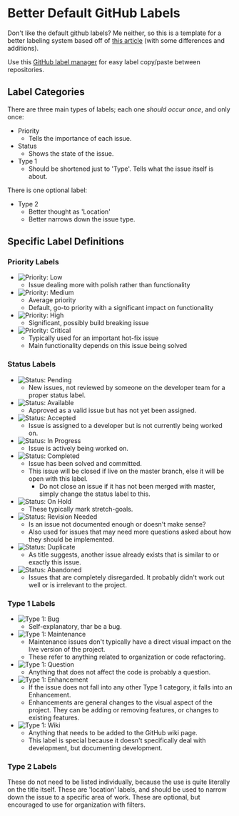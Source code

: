 # Better Default GitHub Labels
Don't like the default github labels? Me neither, so this is a template for a better labeling system based off of [this article](https://medium.com/@dave_lunny/sane-github-labels-c5d2e6004b63) (with some differences and additions).

Use this [GitHub label manager](http://www.dorukdestan.com/github-label-manager/) for easy label copy/paste between repositories.

## Label Categories
There are three main types of labels; each one _should occur once_, and only once:
- Priority
  - Tells the importance of each issue.
- Status
  - Shows the state of the issue.
- Type 1
  - Should be shortened just to 'Type'. Tells what the issue itself is about.

There is one optional label:
- Type 2
  - Better thought as 'Location'
  - Better narrows down the issue type.

## Specific Label Definitions

### Priority Labels
- ![Priority: Low]
  - Issue dealing more with polish rather than functionality
- ![Priority: Medium]
  - Average priority
  - Default, go-to priority with a significant impact on functionality
- ![Priority: High]
  - Significant, possibly build breaking issue
- ![Priority: Critical]
  - Typically used for an important hot-fix issue
  - Main functionality depends on this issue being solved

### Status Labels
- ![Status: Pending]
  - New issues, not reviewed by someone on the developer team for a proper status label.
- ![Status: Available]
  - Approved as a valid issue but has not yet been assigned.
- ![Status: Accepted]
  - Issue is assigned to a developer but is not currently being worked on.
- ![Status: In Progress]
  - Issue is actively being worked on.
- ![Status: Completed]
  - Issue has been solved and committed.
  - This issue will be closed if live on the master branch, else it will be open with this label.
    - Do not close an issue if it has not been merged with master, simply change the status label to this.
- ![Status: On Hold]
  - These typically mark stretch-goals.
- ![Status: Revision Needed]
  - Is an issue not documented enough or doesn't make sense?
  - Also used for issues that may need more questions asked about how they should be implemented.
- ![Status: Duplicate]
  - As title suggests, another issue already exists that is similar to or exactly this issue.
- ![Status: Abandoned]
  - Issues that are completely disregarded. It probably didn't work out well or is irrelevant to the project.

### Type 1 Labels
- ![Type 1: Bug]
  - Self-explanatory, thar be a bug.
- ![Type 1: Maintenance]
  - Maintenance issues don't typically have a direct visual impact on the live version of the project.
  - These refer to anything related to organization or code refactoring.
- ![Type 1: Question]
  - Anything that does not affect the code is probably a question.
- ![Type 1: Enhancement]
  - If the issue does not fall into any other Type 1 category, it falls into an Enhancement.
  - Enhancements are general changes to the visual aspect of the project. They can be adding or removing features, or changes to existing features.
- ![Type 1: Wiki]
  - Anything that needs to be added to the GitHub wiki page.
  - This label is special because it doesn't specifically deal with development, but documenting development.

### Type 2 Labels
These do not need to be listed individually, because the use is quite literally on the title itself. These are 'location' labels, and should be used to narrow down the issue to a specific area of work. These are optional, but encouraged to use for organization with filters.

[Priority: Critical]: https://user-images.githubusercontent.com/23219465/67315247-05825500-f4bb-11e9-8a9f-5bbd8c326f17.png "Priority: Critical"
[Priority: Low]: https://user-images.githubusercontent.com/23219465/67315264-0fa45380-f4bb-11e9-8eb8-5de25d8cf801.png "Priority: Low"
[Priority: Medium]: https://user-images.githubusercontent.com/23219465/67315293-1df26f80-f4bb-11e9-8ded-f4153438dc82.png "Priority: Medium"
[Priority: High]: https://user-images.githubusercontent.com/23219465/67315312-29de3180-f4bb-11e9-9224-6fa603fa2a78.png "Priority: High"
[Status: Pending]: https://user-images.githubusercontent.com/23219465/67315328-34003000-f4bb-11e9-99e4-addff86caee8.png "Status: Pending"
[Status: Available]: https://user-images.githubusercontent.com/23219465/67315354-40848880-f4bb-11e9-882a-12b3d3eac76c.png "Status: Available"
[Status: Accepted]: https://user-images.githubusercontent.com/23219465/67315375-4b3f1d80-f4bb-11e9-92c3-c1a6f54a258d.png "Status: Accepted"
[Status: In Progress]: https://user-images.githubusercontent.com/23219465/67315405-5b56fd00-f4bb-11e9-9213-d1da9fa33a47.png "Status: In Progress"
[Status: Completed]: https://user-images.githubusercontent.com/23219465/67315425-690c8280-f4bb-11e9-8581-d1ae4abb4f36.png "Status: Completed"
[Status: On Hold]: https://user-images.githubusercontent.com/23219465/67314332-598c3a00-f4b9-11e9-91d0-0ec3c701c1e8.png "Status: On Hold"
[Status: Revision Needed]: https://user-images.githubusercontent.com/23219465/67314731-14b4d300-f4ba-11e9-9f08-c44a9f65522d.png "Status: Revision Needed"
[Status: Duplicate]: https://user-images.githubusercontent.com/23219465/67314818-2e561a80-f4ba-11e9-9dfd-75247b127cd5.png "Status: Duplicate"
[Status: Abandoned]: https://user-images.githubusercontent.com/23219465/67314922-66f5f400-f4ba-11e9-8a25-a09a0902f185.png "Status: Abandoned"
[Type 1: Wiki]: https://user-images.githubusercontent.com/23219465/67315052-a0c6fa80-f4ba-11e9-9614-24eef83b61e6.png "Type 1: Wiki"
[Type 1: Bug]: https://user-images.githubusercontent.com/23219465/67315451-775a9e80-f4bb-11e9-8bb4-e417e175e640.png "Type 1: Bug"
[Type 1: Enhancement]: https://user-images.githubusercontent.com/23219465/67315471-817c9d00-f4bb-11e9-9196-e079a9dc855f.png "Type 1: Enhancement"
[Type 1: Maintenance]: https://user-images.githubusercontent.com/23219465/67315493-8d685f00-f4bb-11e9-8089-f83b2bcfa1ed.png "Type 1: Maintenance"
[Type 1: Question]: https://user-images.githubusercontent.com/23219465/67315521-978a5d80-f4bb-11e9-89bd-21b7d9744f23.png "Type 1: Question"

